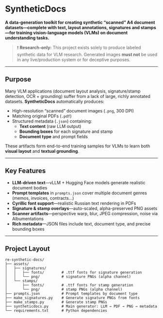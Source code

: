 # SyntheticDocs

**A data-generation toolkit for creating synthetic “scanned” A4 document datasets—complete with text, layout annotations, signatures and stamps—for training vision-language models (VLMs) on document understanding tasks.**

> ❗️ **Research-only:** This project exists solely to produce labeled synthetic data for VLM research. Generated images **must not** be used in any live/production system or for deceptive purposes.

---

## Purpose

Many VLM applications (document layout analysis, signature/stamp detection, OCR + grounding) suffer from a lack of large, richly annotated datasets. **SyntheticDocs** automatically produces:

- High-resolution “scanned” document images (`.png`, 300 DPI)  
- Matching original PDFs (`.pdf`)  
- Structured metadata (`.json`) containing:
  - **Text content** (raw LLM output)
  - **Bounding boxes** for each signature and stamp
  - **Document type** and prompt fields

These artifacts form end-to-end training samples for VLMs to learn both **visual layout** and **textual grounding**.

---

## Key Features

- **LLM-driven text**—vLLM + Hugging Face models generate realistic document bodies  
- **Prompt templates** in `prompts.json` cover multiple document genres (memos, invoices, contracts…)  
- **Cyrillic font support**—realistic Russian text rendering in PDFs  
- **Signature & stamp overlays**—auto-scaled, alpha-preserved PNG assets  
- **Scanner artifacts**—perspective warp, blur, JPEG compression, noise via Albumentations  
- **Rich metadata**—JSON files include text, document type, and precise bounding boxes

---

## Project Layout

```text
re-synthetic-docs/
├── assets/  
│   ├── signatures/  
│   │   ├── fonts/        # .ttf fonts for signature generation  
│   │   └── png/          # signature PNGs (alpha channel)  
│   └── stamps/  
│       ├── fonts/        # .ttf fonts for stamp generation  
│       └── png/          # stamp PNGs (alpha channel)  
├── prompts.json          # Prompt templates by document type  
├── make_signatures.py    # Generate signature PNGs from fonts  
├── make_stamps.py        # Generate stamp PNGs  
├── syntheticdocs.py      # Main generator: LLM → PDF → PNG → metadata  
└── requirements.txt      # Python dependencies  
